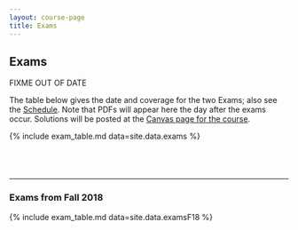 ```yaml
---
layout: course-page
title: Exams
---
```


## Exams

FIXME OUT OF DATE

The table below gives the date and coverage for the two Exams; also see the [Schedule](assets/general/F24/schedule.pdf).  Note that PDFs will appear here the day after the exams occur.  Solutions will be posted at the [Canvas page for the course](https://canvas.alaska.edu/courses/9948).

{% include exam_table.md  data=site.data.exams %}

<div style="padding-bottom: 40px"></div>

---
### Exams from Fall 2018

{% include exam_table.md  data=site.data.examsF18 %}

